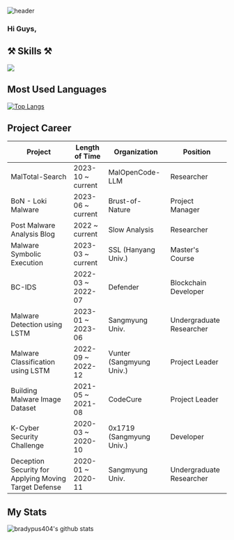 ![header](https://capsule-render.vercel.app/api?type=transparent&color=auto&height=150&section=header&text=Hi%20I\'m%20foliv0ra&fontColor=8904B1&desc=Let\'s%20analyze%20Malware%20together\!&descAlign=60&descAlignY=90)


### Hi Guys, 

⚒   **Skills**   ⚒
------
<img src="https://img.shields.io/badge/Python-3766AB?style=flat-square&logo=Python&logoColor=white"/></a>


Most Used Languages
------
[![Top Langs](https://github-readme-stats.vercel.app/api/top-langs/?username=bradypus404&layout=compact)](https://github.com/bradypus404/github-readme-stats)

Project Career
------
| Project                     | Length of Time    | Organization             | Position                |
|---------------------------- |-------------------|--------------------------|-------------------------|
| MalTotal-Search                   | 2023-10 ~ current | MalOpenCode-LLM          | Researcher              |
| BoN - Loki Malware                | 2023-06 ~ current | Brust-of-Nature          | Project Manager         |
| Post Malware Analysis Blog        | 2022 ~ current    | Slow Analysis            | Researcher              |
| Malware Symbolic Execution        | 2023-03 ~ current | SSL (Hanyang Univ.)      | Master's Course         |
| BC-IDS                            | 2022-03 ~ 2022-07 | Defender                 | Blockchain Developer    |
| Malware Detection using LSTM      | 2023-01 ~ 2023-06 | Sangmyung Univ.          | Undergraduate Researcher|
| Malware Classification using LSTM | 2022-09 ~ 2022-12 | Vunter (Sangmyung Univ.) | Project Leader          |
| Building Malware Image Dataset    | 2021-05 ~ 2021-08 | CodeCure                 | Project Leader          |
| K-Cyber Security Challenge        | 2020-03 ~ 2020-10 | 0x1719 (Sangmyung Univ.) | Developer               |
| Deception Security for Applying Moving Target Defense | 2020-01 ~ 2020-11 | Sangmyung Univ. | Undergraduate Researcher |


My Stats
------
![bradypus404's github stats](https://github-readme-stats.vercel.app/api?username=bradypus404&show_icons=true&theme=radical)
